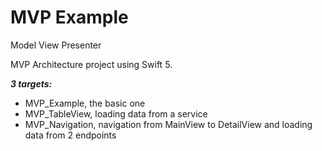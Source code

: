 # MVP Example

Model View Presenter

MVP Architecture project using Swift 5.


***3 targets:***

  - MVP_Example, the basic one
  - MVP_TableView, loading data from a service
  - MVP_Navigation, navigation from MainView to DetailView and loading data from 2 endpoints

